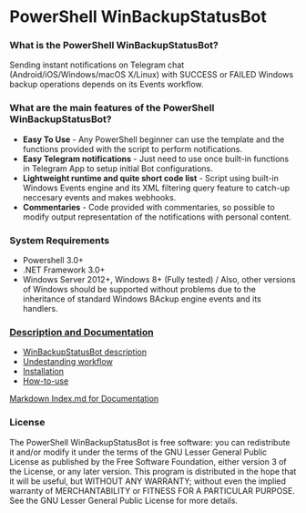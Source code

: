 # PowerShell WinBackupStatusBot

### What is the PowerShell WinBackupStatusBot?
 Sending instant notifications on Telegram chat (Android/iOS/Windows/macOS X/Linux) with SUCCESS or FAILED Windows backup operations depends on its Events workflow.


### What are the main features of the PowerShell WinBackupStatusBot?

* **Easy To Use** - Any PowerShell beginner can use the template and the functions provided with the script to perform notifications.
* **Easy Telegram notifications** - Just need to use once built-in functions in Telegram App to setup initial Bot configurations.
* **Lightweight runtime and quite short code list** - Script using built-in Windows Events engine and its XML filtering query feature to catch-up neccesary events and makes webhooks.
* **Commentaries** - Code provided with commentaries, so possible to modify output representation of the notifications with personal content.

### System Requirements

* Powershell 3.0+ 
* .NET Framework 3.0+
* Windows Server 2012+, Windows 8+ (Fully tested) / Also, other versions of Windows should be supported without problems due to the inheritance of standard Windows BAckup engine events and its handlers.

### [Description and Documentation](https://zv09.github.io/WinBackupStatusBot/#Documentation)   

*  [WinBackupStatusBot description](https://zv09.github.io/WinBackupStatusBot/#description)
*  [Undestanding workflow](https://zv09.github.io/WinBackupStatusBot/#workflow)
*  [Installation](https://zv09.github.io/WinBackupStatusBot/#installation)
*  [How-to-use](https://zv09.github.io/WinBackupStatusBot/#how-to-use)

[Markdown Index.md for Documentation](https://github.com/zv09/WinBackupStatusBot/blob/dc9ca55a22695a535bcd00d551b3972648621cc0/docs/index.md)

### License

The PowerShell WinBackupStatusBot is free software: you can redistribute it and/or modify it under the terms of the GNU Lesser General Public License as published by the Free Software Foundation, either version 3 of the License, or any later version.
This program is distributed in the hope that it will be useful, but WITHOUT ANY WARRANTY; without even the implied warranty of MERCHANTABILITY or FITNESS FOR A PARTICULAR PURPOSE.
See the GNU Lesser General Public License for more details.





